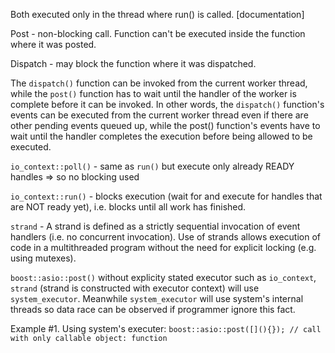 
Both executed only in the thread where run() is called. [documentation]

Post - 	non-blocking call. Function can't be executed inside the function where it was posted.

Dispatch -  may block the function where it was dispatched.

The `dispatch()` function can be invoked from the current
worker thread, while the `post()` function has to wait until the handler of the worker is complete
before it can be invoked. In other words, the `dispatch()` function's events can be executed from the
current worker thread even if there are other pending events queued up, while the post() function's
events have to wait until the handler completes the execution before being allowed to be executed.

`io_context::poll()` - same as `run()` but execute only already READY handles => so no blocking used

`io_context::run()` - 	blocks execution (wait for and execute for handles that are NOT ready yet), i.e.
          blocks until all work has finished.

`strand` - A strand is defined as a strictly sequential invocation of event handlers 
          (i.e. no concurrent invocation). Use of strands allows execution of code 
          in a multithreaded program without the need for explicit locking (e.g. using mutexes). 

`boost::asio::post()` without explicity stated executor such as `io_context`, `strand` (strand is constructed with executor context) will use `system_executor`. Meanwhile `system_executor` will use system's internal threads so data race can be observed if programmer ignore this fact.

Example #1. Using system's executer:
`boost::asio::post([](){}); // call with only callable object: function`